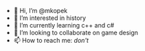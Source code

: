 - 👋 Hi, I’m @mkopek
- 👀 I’m interested in history
- 🌱 I’m currently learning c++ and c#
- 💞️ I’m looking to collaborate on game design
- 📫 How to reach me: *don't*

<!---
mkopek/mkopek is a ✨ special ✨ repository because its `README.md` (this file) appears on your GitHub profile.
You can click the Preview link to take a look at your changes.
--->
